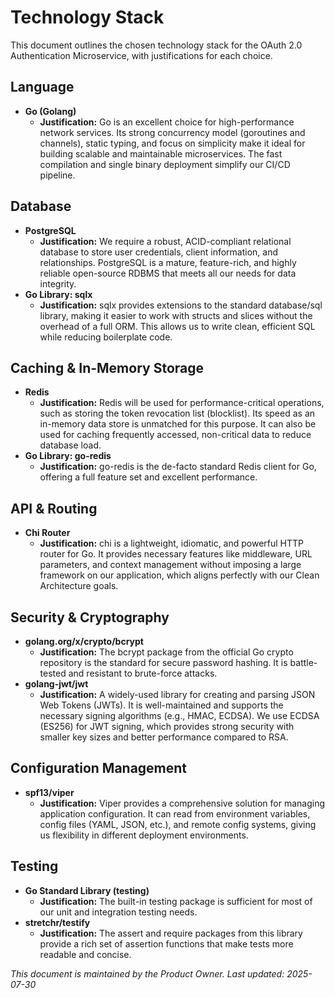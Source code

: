# **Technology Stack**

This document outlines the chosen technology stack for the OAuth 2.0 Authentication Microservice, with justifications for each choice.

## **Language**

* **Go (Golang)**  
  * **Justification:** Go is an excellent choice for high-performance network services. Its strong concurrency model (goroutines and channels), static typing, and focus on simplicity make it ideal for building scalable and maintainable microservices. The fast compilation and single binary deployment simplify our CI/CD pipeline.

## **Database**

* **PostgreSQL**  
  * **Justification:** We require a robust, ACID-compliant relational database to store user credentials, client information, and relationships. PostgreSQL is a mature, feature-rich, and highly reliable open-source RDBMS that meets all our needs for data integrity.  
* **Go Library: sqlx**  
  * **Justification:** sqlx provides extensions to the standard database/sql library, making it easier to work with structs and slices without the overhead of a full ORM. This allows us to write clean, efficient SQL while reducing boilerplate code.

## **Caching & In-Memory Storage**

* **Redis**  
  * **Justification:** Redis will be used for performance-critical operations, such as storing the token revocation list (blocklist). Its speed as an in-memory data store is unmatched for this purpose. It can also be used for caching frequently accessed, non-critical data to reduce database load.  
* **Go Library: go-redis**  
  * **Justification:** go-redis is the de-facto standard Redis client for Go, offering a full feature set and excellent performance.

## **API & Routing**

* **Chi Router**  
  * **Justification:** chi is a lightweight, idiomatic, and powerful HTTP router for Go. It provides necessary features like middleware, URL parameters, and context management without imposing a large framework on our application, which aligns perfectly with our Clean Architecture goals.

## **Security & Cryptography**

* **golang.org/x/crypto/bcrypt**  
  * **Justification:** The bcrypt package from the official Go crypto repository is the standard for secure password hashing. It is battle-tested and resistant to brute-force attacks.  
* **golang-jwt/jwt**  
  * **Justification:** A widely-used library for creating and parsing JSON Web Tokens (JWTs). It is well-maintained and supports the necessary signing algorithms (e.g., HMAC, ECDSA). We use ECDSA (ES256) for JWT signing, which provides strong security with smaller key sizes and better performance compared to RSA.

## **Configuration Management**

* **spf13/viper**  
  * **Justification:** Viper provides a comprehensive solution for managing application configuration. It can read from environment variables, config files (YAML, JSON, etc.), and remote config systems, giving us flexibility in different deployment environments.

## **Testing**

* **Go Standard Library (testing)**  
  * **Justification:** The built-in testing package is sufficient for most of our unit and integration testing needs.  
* **stretchr/testify**  
  * **Justification:** The assert and require packages from this library provide a rich set of assertion functions that make tests more readable and concise.

*This document is maintained by the Product Owner. Last updated: 2025-07-30*